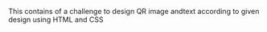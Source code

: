 This contains of a challenge to design QR image andtext according to given design using HTML and CSS
